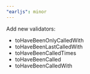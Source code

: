 ```yaml
---
"earljs": minor
---
```


Add new validators:

- toHaveBeenOnlyCalledWith
- toHaveBeenLastCalledWith
- toHaveBeenCalledTimes
- toHaveBeenCalled
- toHaveBeenCalledWith

